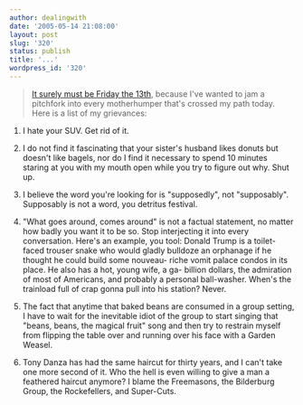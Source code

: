 ```yaml
---
author: dealingwith
date: '2005-05-14 21:08:00'
layout: post
slug: '320'
status: publish
title: '...'
wordpress_id: '320'
---
```


> [It surely must be Friday the 13th][1], because I've wanted to jam a
pitchfork into every motherhumper that's crossed my path today. Here is a list
of my grievances:

1. I hate your SUV. Get rid of it.

2. I do not find it fascinating that your sister's husband likes donuts but
doesn't like bagels, nor do I find it necessary to spend 10 minutes staring at
you with my mouth open while you try to figure out why. Shut up.

3. I believe the word you're looking for is "supposedly", not "supposably".
Supposably is not a word, you detritus festival.

4. "What goes around, comes around" is not a factual statement, no matter how
badly you want it to be so. Stop interjecting it into every conversation.
Here's an example, you tool: Donald Trump is a toilet-faced trouser snake who
would gladly bulldoze an orphanage if he thought he could build some nouveau-
riche vomit palace condos in its place. He also has a hot, young wife, a ga-
billion dollars, the admiration of most of Americans, and probably a personal
ball-washer. When's the trainload full of crap gonna pull into his station?
Never.

5. The fact that anytime that baked beans are consumed in a group setting, I
have to wait for the inevitable idiot of the group to start singing that
"beans, beans, the magical fruit" song and then try to restrain myself from
flipping the table over and running over his face with a Garden Weasel.

6. Tony Danza has had the same haircut for thirty years, and I can't take one
more second of it. Who the hell is even willing to give a man a feathered
haircut anymore? I blame the Freemasons, the Bilderburg Group, the
Rockefellers, and Super-Cuts.

   [1]: http://thefreakinhott.blogspot.com/

